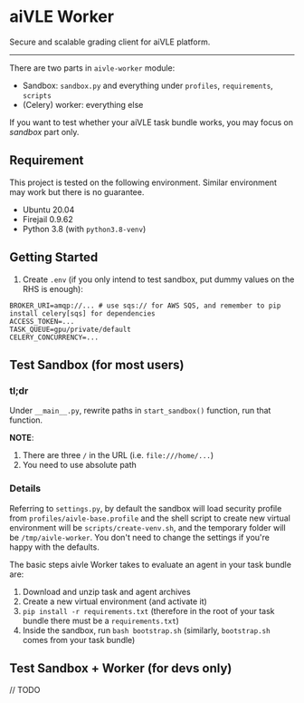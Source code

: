 # aiVLE Worker

Secure and scalable grading client for aiVLE platform.

---

There are two parts in `aivle-worker` module:

- Sandbox: `sandbox.py` and everything under `profiles`, `requirements`, `scripts`
- (Celery) worker: everything else

If you want to test whether your aiVLE task bundle works, you may focus on *sandbox* part only.

## Requirement

This project is tested on the following environment. Similar environment may work but there is no
guarantee.

* Ubuntu 20.04
* Firejail 0.9.62
* Python 3.8 (with `python3.8-venv`)

## Getting Started

1. Create `.env` (if you only intend to test sandbox, put dummy values on the RHS is enough):

```dotenv
BROKER_URI=amqp://... # use sqs:// for AWS SQS, and remember to pip install celery[sqs] for dependencies
ACCESS_TOKEN=...
TASK_QUEUE=gpu/private/default
CELERY_CONCURRENCY=...
```

## Test Sandbox (for most users)

### tl;dr

Under `__main__.py`, rewrite paths in `start_sandbox()` function, run that function.

**NOTE**:

1. There are three `/` in the URL (i.e. `file:///home/...`)
2. You need to use absolute path

### Details

Referring to `settings.py`, by default the sandbox will load security profile from `profiles/aivle-base.profile`
and the shell script to create new virtual environment will be `scripts/create-venv.sh`, and the temporary folder will
be `/tmp/aivle-worker`. You don't need to change the settings if you're happy with the defaults.

The basic steps aivle Worker takes to evaluate an agent in your task bundle are:

1. Download and unzip task and agent archives
2. Create a new virtual environment (and activate it)
3. `pip install -r requirements.txt` (therefore in the root of your task bundle there must be a `requirements.txt`)
4. Inside the sandbox, run `bash bootstrap.sh` (similarly, `bootstrap.sh` comes from your task bundle)

## Test Sandbox + Worker (for devs only)

// TODO